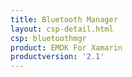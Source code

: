 ```yaml
---
title: Bluetooth Manager
layout: csp-detail.html
csp: bluetoothmgr
product: EMDK For Xamarin
productversion: '2.1'
---
```





